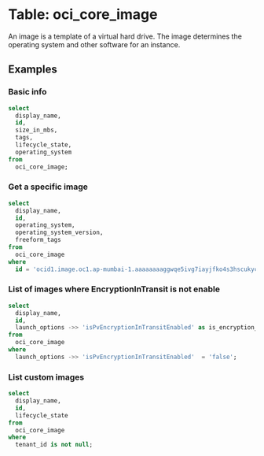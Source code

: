 # Table: oci_core_image

An image is a template of a virtual hard drive. The image determines the operating system and other software for an instance.

## Examples

### Basic info

```sql
select
  display_name,
  id,
  size_in_mbs,
  tags,
  lifecycle_state,
  operating_system
from
  oci_core_image;
```


### Get a specific image

```sql
select
  display_name,
  id,
  operating_system,
  operating_system_version,
  freeform_tags
from
  oci_core_image
where
  id = 'ocid1.image.oc1.ap-mumbai-1.aaaaaaaaggwqe5ivg7iayjfko4s3hscukycvvtcsb2gvu2ggeyz7hr3eb1st';
```


### List of images where EncryptionInTransit is not enable

```sql
select
  display_name,
  id,
  launch_options ->> 'isPvEncryptionInTransitEnabled' as is_encryption_in_transit_enabled
from
  oci_core_image
where
  launch_options ->> 'isPvEncryptionInTransitEnabled'  = 'false';
```

### List custom images

```sql
select
  display_name,
  id,
  lifecycle_state
from
  oci_core_image
where
  tenant_id is not null;
```